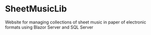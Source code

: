 # SheetMusicLib
Website for managing collections of sheet music in paper of electronic formats using Blazor Server and SQL Server
